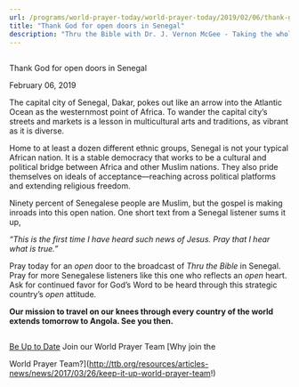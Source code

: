 ```yaml
---
url: /programs/world-prayer-today/world-prayer-today/2019/02/06/thank-god-for-open-doors-in-senegal
title: "Thank God for open doors in Senegal"
description: "Thru the Bible with Dr. J. Vernon McGee - Taking the whole Word to the whole world"
---
```







## 
 Thank God for open doors in Senegal


February 06, 2019




The capital city of Senegal, Dakar, pokes out like an arrow into the Atlantic Ocean as the westernmost point of Africa. To wander the capital city’s streets and markets is a lesson in multicultural arts and traditions, as vibrant as it is diverse. 


Home to at least a dozen different ethnic groups, Senegal is not your typical African nation. It is a stable democracy that works to be a cultural and political bridge between Africa and other Muslim nations. They also pride themselves on ideals of acceptance—reaching across political platforms and extending religious freedom. 


Ninety percent of Senegalese people are Muslim, but the gospel is making inroads into this open nation. One short text from a Senegal listener sums it up, 


*“This is the first time I have heard such news of Jesus. Pray that I hear what is true.”* 


Pray today for an *open* door to the broadcast of *Thru the Bible* in Senegal. Pray for more Senegalese listeners like this one who reflects an *open* heart. Ask for continued favor for God’s Word to be heard through this strategic country’s *open* attitude. 


**Our mission to travel on our knees through every country of the world extends tomorrow to Angola. See you then.** 







## 




[Be Up to Date](http://feeds.feedburner.com/WorldPrayerToday "World Prayer Today RSS Feed")
Join our World Prayer Team
[Why join the  

World Prayer Team?](http://ttb.org/resources/articles-news/news/2017/03/26/keep-it-up-world-prayer-team!)




